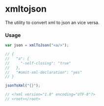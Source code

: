 xmltojson
=========

The utility to convert xml to json an vice versa.

### Usage

```javascript
var json = xmlToJson("<a/>");

// {
//   "a": {
//     "-self-closing": "true"
//   },
//   "#omit-xml-declaration": "yes"
// }

jsonToXml("{}");

// <?xml version="1.0" encoding="UTF-8"?>
// <root></root>
```

